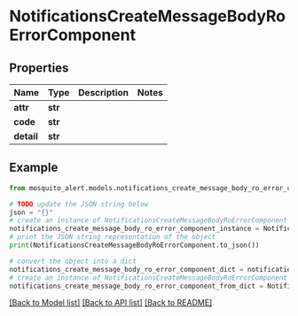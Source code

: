 # NotificationsCreateMessageBodyRoErrorComponent


## Properties

Name | Type | Description | Notes
------------ | ------------- | ------------- | -------------
**attr** | **str** |  | 
**code** | **str** |  | 
**detail** | **str** |  | 

## Example

```python
from mosquito_alert.models.notifications_create_message_body_ro_error_component import NotificationsCreateMessageBodyRoErrorComponent

# TODO update the JSON string below
json = "{}"
# create an instance of NotificationsCreateMessageBodyRoErrorComponent from a JSON string
notifications_create_message_body_ro_error_component_instance = NotificationsCreateMessageBodyRoErrorComponent.from_json(json)
# print the JSON string representation of the object
print(NotificationsCreateMessageBodyRoErrorComponent.to_json())

# convert the object into a dict
notifications_create_message_body_ro_error_component_dict = notifications_create_message_body_ro_error_component_instance.to_dict()
# create an instance of NotificationsCreateMessageBodyRoErrorComponent from a dict
notifications_create_message_body_ro_error_component_from_dict = NotificationsCreateMessageBodyRoErrorComponent.from_dict(notifications_create_message_body_ro_error_component_dict)
```
[[Back to Model list]](../README.md#documentation-for-models) [[Back to API list]](../README.md#documentation-for-api-endpoints) [[Back to README]](../README.md)


